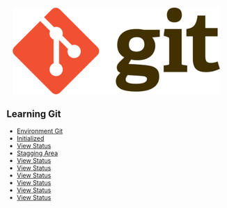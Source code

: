 <p align="center">
  <img src="images/Git-logo.svg" witdh="650" height="200" alt="Logo-Git"/>
</p>

 ## Learning Git

- [Environment Git](guides/001/README.md)
- [Initialized](guides/002/README.md)
- [View Status](guides/003/README.md)
- [Stagging Area](guides/004/README.md)
- [View Status](guides/005/README.md)
- [View Status](guides/006/README.md)
- [View Status](guides/007/README.md)
- [View Status](guides/008/README.md)
- [View Status](guides/009/README.md)
- [View Status](guides/010/README.md)
